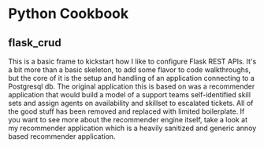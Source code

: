 # Python Cookbook

## flask_crud

This is a basic frame to kickstart how I like to configure Flask REST APIs. It's a bit more than a basic skeleton, to add some flavor to code walkthroughs, but the core of it is the setup and handling of an application connecting to a Postgresql db. The original application this is based on was a recommender application that would build a model of a support teams self-identified skill sets and assign agents on availability and skillset to escalated tickets. All of the good stuff has been removed and replaced with limited boilerplate. If you want to see more about the recommender engine itself, take a look at my recommender application which is a heavily sanitized and generic annoy based recommender application.